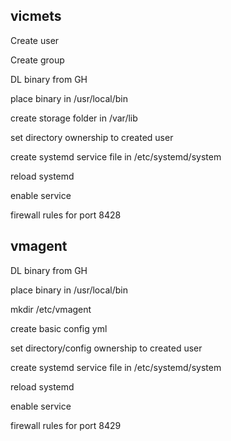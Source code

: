 ## vicmets
Create user

Create group

DL binary from GH

place binary in /usr/local/bin

create storage folder in /var/lib

set directory ownership to created user

create systemd service file in /etc/systemd/system

reload systemd

enable service

firewall rules for port 8428

## vmagent

DL binary from GH

place binary in /usr/local/bin

mkdir /etc/vmagent

create basic config yml

set directory/config ownership to created user

create systemd service file in /etc/systemd/system

reload systemd

enable service

firewall rules for port 8429